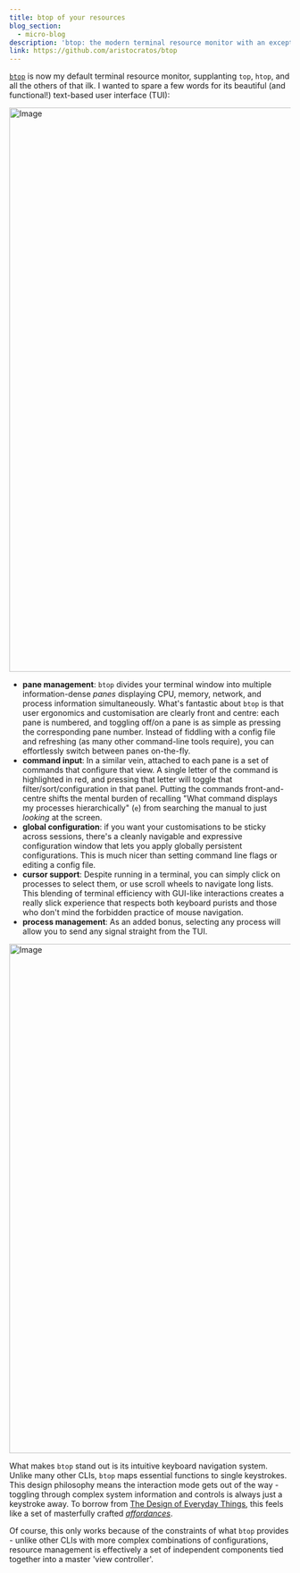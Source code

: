 ```yaml
---
title: btop of your resources
blog_section:
  - micro-blog
description: 'btop: the modern terminal resource monitor with an exceptional TUI'
link: https://github.com/aristocratos/btop
---
```


[`btop`](https://github.com/aristocratos/btop) is now my default terminal resource monitor, supplanting `top`, `htop`, and all the others of that ilk. I wanted to spare a few words for its beautiful (and functional!) text-based user interface (TUI):

<img width="1010" alt="Image" src="https://github.com/user-attachments/assets/3256e7be-6cdc-44ca-ab54-ec60835ad5e6" />

- **pane management**: `btop` divides your terminal window into multiple information-dense _panes_ displaying CPU, memory, network, and process information simultaneously. What's fantastic about `btop` is that user ergonomics and customisation are clearly front and centre: each pane is numbered, and toggling off/on a pane is as simple as pressing the corresponding pane number. Instead of fiddling with a config file and refreshing (as many other command-line tools require), you can effortlessly switch between panes on-the-fly.
- **command input**: In a similar vein, attached to each pane is a set of commands that configure that view. A single letter of the command is highlighted in red, and pressing that letter will toggle that filter/sort/configuration in that panel. Putting the commands front-and-centre shifts the mental burden of recalling "What command displays my processes hierarchically" (`e`) from searching the manual to just _looking_ at the screen.
- **global configuration**: if you want your customisations to be sticky across sessions, there's a cleanly navigable and expressive configuration window that lets you apply globally persistent configurations. This is much nicer than setting command line flags or editing a config file.
- **cursor support**: Despite running in a terminal, you can simply click on processes to select them, or use scroll wheels to navigate long lists. This blending of terminal efficiency with GUI-like interactions creates a really slick experience that respects both keyboard purists and those who don't mind the forbidden practice of mouse navigation.
- **process management**: As an added bonus, selecting any process will allow you to send any signal straight from the TUI.

<img width="912" alt="Image" src="https://github.com/user-attachments/assets/d69fba1d-3e7d-4dc9-8954-f597472b73b2" />

What makes `btop` stand out is its intuitive keyboard navigation system. Unlike many other CLIs, `btop` maps essential functions to single keystrokes. This design philosophy means the interaction mode gets out of the way - toggling through complex system information and controls is always just a keystroke away. To borrow from [The Design of Everyday Things](https://en.wikipedia.org/wiki/The_Design_of_Everyday_Things), this feels like a set of masterfully crafted [_affordances_](https://en.wikipedia.org/wiki/Affordance).

Of course, this only works because of the constraints of what `btop` provides - unlike other CLIs with more complex combinations of configurations, resource management is effectively a set of independent components tied together into a master 'view controller'.
